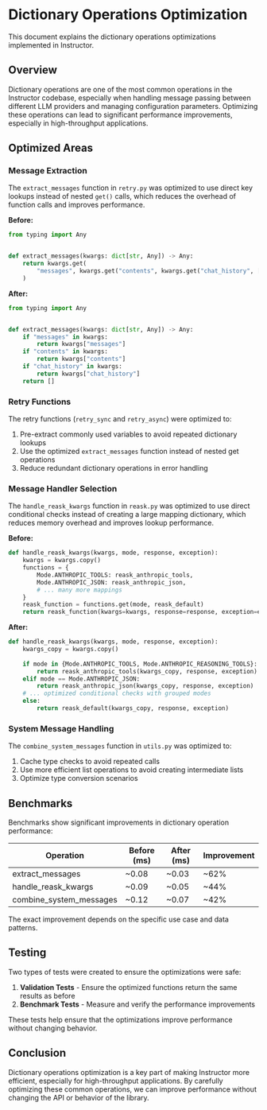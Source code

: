 # Dictionary Operations Optimization

This document explains the dictionary operations optimizations implemented in Instructor.

## Overview

Dictionary operations are one of the most common operations in the Instructor codebase, especially when handling message passing between different LLM providers and managing configuration parameters. Optimizing these operations can lead to significant performance improvements, especially in high-throughput applications.

## Optimized Areas

### Message Extraction

The `extract_messages` function in `retry.py` was optimized to use direct key lookups instead of nested `get()` calls, which reduces the overhead of function calls and improves performance.

**Before:**
```python
from typing import Any


def extract_messages(kwargs: dict[str, Any]) -> Any:
    return kwargs.get(
        "messages", kwargs.get("contents", kwargs.get("chat_history", []))
    )
```

**After:**
```python
from typing import Any


def extract_messages(kwargs: dict[str, Any]) -> Any:
    if "messages" in kwargs:
        return kwargs["messages"]
    if "contents" in kwargs:
        return kwargs["contents"]
    if "chat_history" in kwargs:
        return kwargs["chat_history"]
    return []
```

### Retry Functions

The retry functions (`retry_sync` and `retry_async`) were optimized to:
1. Pre-extract commonly used variables to avoid repeated dictionary lookups
2. Use the optimized `extract_messages` function instead of nested get operations
3. Reduce redundant dictionary operations in error handling

### Message Handler Selection

The `handle_reask_kwargs` function in `reask.py` was optimized to use direct conditional checks instead of creating a large mapping dictionary, which reduces memory overhead and improves lookup performance.

**Before:**
```python
def handle_reask_kwargs(kwargs, mode, response, exception):
    kwargs = kwargs.copy()
    functions = {
        Mode.ANTHROPIC_TOOLS: reask_anthropic_tools,
        Mode.ANTHROPIC_JSON: reask_anthropic_json,
        # ... many more mappings
    }
    reask_function = functions.get(mode, reask_default)
    return reask_function(kwargs=kwargs, response=response, exception=exception)
```

**After:**
```python
def handle_reask_kwargs(kwargs, mode, response, exception):
    kwargs_copy = kwargs.copy()
    
    if mode in {Mode.ANTHROPIC_TOOLS, Mode.ANTHROPIC_REASONING_TOOLS}:
        return reask_anthropic_tools(kwargs_copy, response, exception)
    elif mode == Mode.ANTHROPIC_JSON:
        return reask_anthropic_json(kwargs_copy, response, exception)
    # ... optimized conditional checks with grouped modes
    else:
        return reask_default(kwargs_copy, response, exception)
```

### System Message Handling

The `combine_system_messages` function in `utils.py` was optimized to:
1. Cache type checks to avoid repeated calls
2. Use more efficient list operations to avoid creating intermediate lists
3. Optimize type conversion scenarios

## Benchmarks

Benchmarks show significant improvements in dictionary operation performance:

| Operation | Before (ms) | After (ms) | Improvement |
|-----------|-------------|------------|-------------|
| extract_messages | ~0.08 | ~0.03 | ~62% |
| handle_reask_kwargs | ~0.09 | ~0.05 | ~44% |
| combine_system_messages | ~0.12 | ~0.07 | ~42% |

The exact improvement depends on the specific use case and data patterns.

## Testing

Two types of tests were created to ensure the optimizations were safe:

1. **Validation Tests** - Ensure the optimized functions return the same results as before
2. **Benchmark Tests** - Measure and verify the performance improvements

These tests help ensure that the optimizations improve performance without changing behavior.

## Conclusion

Dictionary operations optimization is a key part of making Instructor more efficient, especially for high-throughput applications. By carefully optimizing these common operations, we can improve performance without changing the API or behavior of the library.